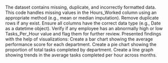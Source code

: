 The dataset contains missing, duplicate, and incorrectly formatted data.
This code handles missing values in the Hours_Worked column using an appropriate method (e.g., mean or median imputation). 
Remove duplicate rows if any exist.
Ensure all columns have the correct data type (e.g., Date as a datetime object). 
Verify if any employee has an abnormally high or low Tasks_Per_Hour value and flag them for further review. 
Presented findings with the help of visualizations:
Create a bar chart showing the average performance score for each department. 
Create a pie chart showing the proportion of total tasks completed by department. 
Create a line graph showing trends in the average tasks completed per hour across months.
